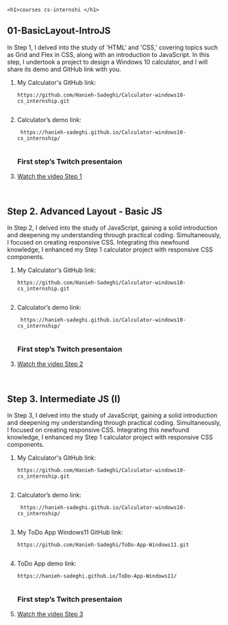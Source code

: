     <h1>courses cs-internshi </h1>
<h2>01-BasicLayout-IntroJS </h2>
    <p>In Step 1, I delved into the study of 'HTML' and 'CSS,' covering topics such as Grid and Flex in CSS, along with an introduction to JavaScript. In this step, I undertook a project to design a Windows 10 calculator, and I will share its demo and GitHub link with you.</p>
<ol>
  <li>
        <p>My Calculator's GitHub link:</p>
        <pre><code>https://github.com/Hanieh-Sadeghi/Calculator-windows10-cs_internship.git
  </code></pre>
      </li>
      <li>
        <p>Calculator’s demo link:</p>
        <pre><code> https://hanieh-sadeghi.github.io/Calculator-windows10-cs_internship/
  </code></pre>
      
 </li>
    <h3>First step’s Twitch presentaion</h3>
       <li>
        <a href="https://youtu.be/15FAF61bzqs" target="_new"
          >Watch the video Step 1</a>
      </li>
</ol>
</br>
<h2>Step 2. Advanced Layout - Basic JS </h2>    
<p>
In Step 2, I delved into the study of JavaScript, gaining a solid introduction and deepening my understanding through practical coding. Simultaneously, I focused on creating responsive CSS. Integrating this newfound knowledge, I enhanced my Step 1 calculator project with responsive CSS components.
</p>
<ol>
    <li>
          <p>My Calculator's GitHub link:</p>
          <pre><code>https://github.com/Hanieh-Sadeghi/Calculator-windows10-cs_internship.git
    </code></pre>
        </li>
        <li>
          <p>Calculator’s demo link:</p>
          <pre><code> https://hanieh-sadeghi.github.io/Calculator-windows10-cs_internship/
    </code></pre>
        
   </li>
      <h3>First step’s Twitch presentaion</h3>
         <li>
          <a href="https://youtu.be/iiZDV8BvxXg" target="_new"
            >Watch the video Step 2</a>
        </li>
  </ol>
</br>

<h2>Step 3. Intermediate JS (I)</h2>

<p>
In Step 3, I delved into the study of JavaScript, gaining a solid introduction and deepening my understanding through practical coding. Simultaneously, I focused on creating responsive CSS. Integrating this newfound knowledge, I enhanced my Step 1 calculator project with responsive CSS components.
</p>

<ol>
    <li>
          <p>My Calculator's GitHub link:</p>
          <pre><code>https://github.com/Hanieh-Sadeghi/Calculator-windows10-cs_internship.git
    </code></pre>
        </li>
        <li>
          <p>Calculator’s demo link:</p>
          <pre><code> https://hanieh-sadeghi.github.io/Calculator-windows10-cs_internship/
    </code></pre>
        
  <li>
        <p>My ToDo App Windows11 GitHub link:</p>
        <pre><code>https://github.com/Hanieh-Sadeghi/ToDo-App-Windows11.git
  </code></pre>
      </li>
      <li>
        <p>ToDo App demo link:</p>
        <pre><code>https://hanieh-sadeghi.github.io/ToDo-App-Windows11/
  </code></pre>

   </li>
      <h3>First step’s Twitch presentaion</h3>
         <li>
          <a href="https://youtu.be/r0o0y8pKT60" target="_new"
            >Watch the video Step 3</a>
        </li>
  </ol>